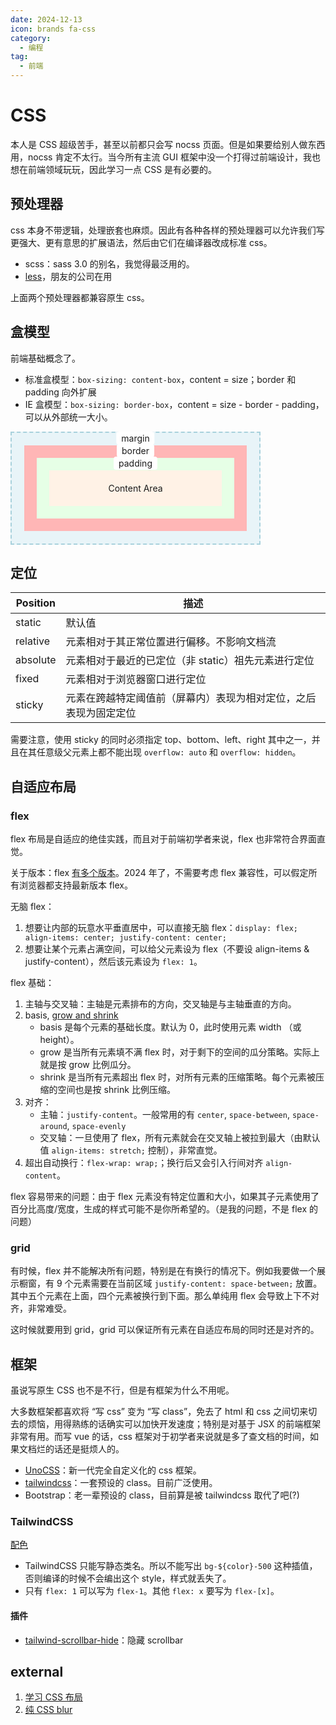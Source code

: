 ```yaml
---
date: 2024-12-13
icon: brands fa-css
category:
  - 编程
tag:
  - 前端
---
```


# CSS

本人是 CSS 超级苦手，甚至以前都只会写 nocss 页面。但是如果要给别人做东西用，nocss 肯定不太行。当今所有主流 GUI 框架中没一个打得过前端设计，我也想在前端领域玩玩，因此学习一点 CSS 是有必要的。

## 预处理器

css 本身不带逻辑，处理嵌套也麻烦。因此有各种各样的预处理器可以允许我们写更强大、更有意思的扩展语法，然后由它们在编译器改成标准 css。

- scss：sass 3.0 的别名，我觉得最泛用的。
- [less](https://lesscss.org/)，朋友的公司在用

上面两个预处理器都兼容原生 css。

## 盒模型

前端基础概念了。

- 标准盒模型：`box-sizing: content-box`，content = size；border 和 padding 向外扩展
- IE 盒模型：`box-sizing: border-box`，content = size - border - padding，可以从外部统一大小。

<div style="position: relative; width: 400px">
  <!-- Margin Layer -->
  <div style="background-color: #e8f4f8; padding: 20px; text-align: center; border: 2px dashed #a8d1dc">
    <div
      style="
        position: absolute;
        top: 0px;
        left: 50%;
        transform: translateX(-50%);
        background-color: white;
        padding: 2px 8px;
        border-radius: 4px;
        font-size: 14px;
      "
    >
      margin
    </div>
    <!-- Border Layer -->
    <div style="background-color: #ffb6b6; padding: 20px">
      <div
        style="
          position: absolute;
          top: 20px;
          left: 50%;
          transform: translateX(-50%);
          background-color: white;
          padding: 2px 8px;
          border-radius: 4px;
          font-size: 14px;
        "
      >
        border
      </div>
      <!-- Padding Layer -->
      <div style="background-color: #e6ffe6; padding: 20px">
        <div
          style="
            position: absolute;
            top: 40px;
            left: 50%;
            transform: translateX(-50%);
            background-color: white;
            padding: 2px 8px;
            border-radius: 4px;
            font-size: 14px;
          "
        >
          padding
        </div>
        <!-- Content Layer -->
        <div style="background-color: #fff2e6; padding: 20px; text-align: center">Content Area</div>
      </div>
    </div>
  </div>
</div>

## 定位

| Position | 描述                                                             |
| -------- | ---------------------------------------------------------------- |
| static   | 默认值                                                           |
| relative | 元素相对于其正常位置进行偏移。不影响文档流                       |
| absolute | 元素相对于最近的已定位（非 static）祖先元素进行定位              |
| fixed    | 元素相对于浏览器窗口进行定位                                     |
| sticky   | 元素在跨越特定阈值前（屏幕内）表现为相对定位，之后表现为固定定位 |

需要注意，使用 sticky 的同时必须指定 top、bottom、left、right 其中之一，并且在其任意级父元素上都不能出现 `overflow: auto` 和 `overflow: hidden`。

## 自适应布局

### flex

flex 布局是自适应的绝佳实践，而且对于前端初学者来说，flex 也非常符合界面直觉。

关于版本：flex [有多个版本](https://www.cnblogs.com/xiaohuochai/p/5323146.html)。2024 年了，不需要考虑 flex 兼容性，可以假定所有浏览器都支持最新版本 flex。

无脑 flex：

1. 想要让内部的玩意水平垂直居中，可以直接无脑 flex：`display: flex; align-items: center; justify-content: center;`
2. 想要让某个元素占满空间，可以给父元素设为 flex（不要设 align-items & justify-content），然后该元素设为 `flex: 1`。

flex 基础：

1. 主轴与交叉轴：主轴是元素排布的方向，交叉轴是与主轴垂直的方向。
2. basis, [grow and shrink](https://juejin.cn/post/6844904016439148551)
   - basis 是每个元素的基础长度。默认为 0，此时使用元素 width （或 height）。
   - grow 是当所有元素填不满 flex 时，对于剩下的空间的瓜分策略。实际上就是按 grow 比例瓜分。
   - shrink 是当所有元素超出 flex 时，对所有元素的压缩策略。每个元素被压缩的空间也是按 shrink 比例压缩。
3. 对齐：
   - 主轴：`justify-content`。一般常用的有 `center`, `space-between`, `space-around`, `space-evenly`
   - 交叉轴：一旦使用了 flex，所有元素就会在交叉轴上被拉到最大（由默认值 `align-items: stretch;` 控制），非常直觉。
4. 超出自动换行：`flex-wrap: wrap;`；换行后又会引入行间对齐 `align-content`。

flex 容易带来的问题：由于 flex 元素没有特定位置和大小，如果其子元素使用了百分比高度/宽度，生成的样式可能不是你所希望的。（是我的问题，不是 flex 的问题）

### grid

有时候，flex 并不能解决所有问题，特别是在有换行的情况下。例如我要做一个展示橱窗，有 9 个元素需要在当前区域 `justify-content: space-between;` 放置。其中五个元素在上面，四个元素被换行到下面。那么单纯用 flex 会导致上下不对齐，非常难受。

这时候就要用到 grid，grid 可以保证所有元素在自适应布局的同时还是对齐的。

## 框架

虽说写原生 CSS 也不是不行，但是有框架为什么不用呢。

大多数框架都喜欢将 “写 css” 变为 “写 class”，免去了 html 和 css 之间切来切去的烦恼，用得熟练的话确实可以加快开发速度；特别是对基于 JSX 的前端框架非常有用。而写 vue 的话，css 框架对于初学者来说就是多了查文档的时间，如果文档烂的话还是挺烦人的。

- [UnoCSS](https://unocss.dev/)：新一代完全自定义化的 css 框架。
- [tailwindcss](https://tailwindcss.com/)：一套预设的 class。目前广泛使用。
- Bootstrap：老一辈预设的 class，目前算是被 tailwindcss 取代了吧(?)

### TailwindCSS

[配色](https://tailwindcss.com/docs/customizing-colors)

- TailwindCSS 只能写静态类名。所以不能写出 `bg-${color}-500` 这种插值，否则编译的时候不会编出这个 style，样式就丢失了。
- 只有 `flex: 1` 可以写为 `flex-1`。其他 `flex: x` 要写为 `flex-[x]`。

#### 插件

- [tailwind-scrollbar-hide](https://github.com/reslear/tailwind-scrollbar-hide)：隐藏 scrollbar

## external

1. [学习 CSS 布局](https://zh.learnlayout.com/)
2. [纯 CSS blur](https://leanrada.com/notes/css-only-lqip/)
